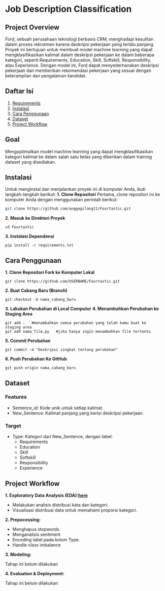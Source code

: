 # Job Description Classification
##  Project Overview
Ford, sebuah perusahaan teknologi berbasis CRM, menghadapi kesulitan dalam proses rekrutmen karena deskripsi pekerjaan yang terlalu panjang. Proyek ini bertujuan untuk membuat model machine learning yang dapat mengklasifikasikan kalimat dalam deskripsi pekerjaan ke dalam beberapa kategori, seperti Requirements, Education, Skill, Softskill, Responsibility, atau Experience. Dengan model ini, Ford dapat menyederhanakan deskripsi pekerjaan dan memberikan rekomendasi pekerjaan yang sesuai dengan keterampilan dan pengalaman kandidat.

## Daftar Isi
1. [Requirements](https://github.com/anggagilang11/Fourtastic/blob/main/requirements.txt)
2. [Instalasi](https://github.com/anggagilang11/Fourtastic?tab=readme-ov-file#instalasi)
3. [Cara Penggunaan](https://github.com/anggagilang11/Fourtastic?tab=readme-ov-file#cara-penggunaan)
4. [Dataset](https://github.com/anggagilang11/Fourtastic/tree/main/Data)
5. [Project Workflow](https://github.com/anggagilang11/Fourtastic?tab=readme-ov-file#project-workflow)

## Goal
Mengoptimalkan model machine learning yang dapat mengklasifikasikan kategori kalimat ke dalam salah satu kelas yang diberikan dalam training dataset yang disediakan.

## Instalasi
Untuk menginstal dan menjalankan proyek ini di komputer Anda, ikuti langkah-langkah berikut:
**1. Clone Repositori**
Pertama, clone repositori ini ke komputer Anda dengan menggunakan perintah berikut:

```bash
git clone https://github.com/anggagilang11/Fourtastic.git
```
**2. Masuk ke Direktori Proyek**
```
cd Fourtastic
```

**3. Instalasi Dependensi**
```
pip install -r requirements.txt
```

## Cara Penggunaan
**1. Clone Repositori Fork ke Komputer Lokal**
```
git clone https://github.com/USERNAME/Fourtastic.git
```
**2. Buat Cabang Baru (Branch)**
```
git checkout -b nama_cabang_baru
```
**3. Lakukan Perubahan di Local Computer**
**4. Menambahkan Perubahan ke Staging Area**
```
git add .   #menambahkan semua perubahan yang telah kamu buat ke staging area
git add nama_file.py   #jika hanya ingin menambahkan file tertentu
```
**5. Commit Perubahan**
```
git commit -m "Deskripsi singkat tentang perubahan"
```
**6. Push Perubahan Ke GitHub**
```
git push origin nama_cabang_baru
```


## Dataset
### Features
- Sentence_id: Kode unik untuk setiap kalimat.
- New_Sentence: Kalimat panjang yang berisi deskripsi pekerjaan.

### Target
- Type: Kategori dari New_Sentence, dengan label:
  - Requirements
  - Education
  - Skill
  - Softskill
  - Responsibility
  - Experience


## Project Workflow
**1. Exploratory Data Analysis (EDA):[here](https://github.com/anggagilang11/Fourtastic/blob/main/EDA_FOURTASTIC.ipynb)**
- Melakukan analisis distribusi kata dan kategori.
- Visualisasi distribusi data untuk memahami proporsi kategori.

**2. Prepocessing:**
- Menghapus stopwords.
- Menganalisis sentiment 
- Encoding label pada kolom Type.
- Handle class imbalance


**3. Modeling:**

Tahap ini belum dilakukan


**4. Evaluation & Deployment:**

Tahap ini belum dilakukan
